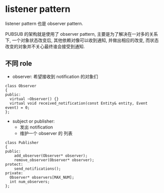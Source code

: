 # listener pattern

listener pattern 也是 observer pattern.

PUBSUB 的架构就是使用了 observer pattern, 主要是为了解决在一对多的关系下,  一个对象状态改变后, 其他依赖对像可以收到通知, 并做出相应的改变, 而状态改变的对象并不关心最终谁会接受到通知.


## 不同 role

* observer: 希望接收到 notification 的对象们

```
class Observer
{
public:
  virtual ~Observer() {}
  virtual void received_notification(const Entity& entity, Event event) = 0;
};
```

* subject or publisher:
    * 发出 notification
    * 维护一个 observer 的 列表

```
class Publisher
{
public:
    add_observer(Observer* observer);
    remove_observer(Observer* observer);
protect:
    send_notifications();
private:
  Observer* observers[MAX_NUM];
  int num_observers;
};
```


















